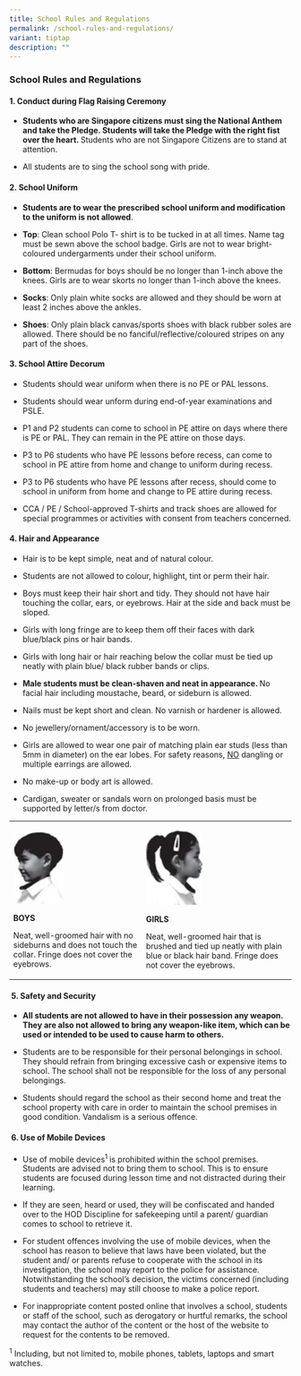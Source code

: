 ```yaml
---
title: School Rules and Regulations
permalink: /school-rules-and-regulations/
variant: tiptap
description: ""
---
```

<h3>School Rules and Regulations</h3>
<h4>1. Conduct during Flag Raising Ceremony</h4>
<ul data-tight="true" class="tight">
<li>
<p><strong>Students who are Singapore citizens must sing the National Anthem and take the Pledge. Students will take the Pledge with the right fist over the heart. </strong>Students
who are not Singapore Citizens are to stand at attention.
<br>
</p>
</li>
<li>
<p>All students are to sing the school song with pride.</p>
</li>
</ul>
<h4>2. School Uniform</h4>
<ul data-tight="true" class="tight">
<li>
<p><strong>Students are to wear the prescribed school uniform and modification to the uniform is not allowed</strong>.</p>
</li>
<li>
<p><strong>Top</strong>: Clean school Polo T- shirt is to be tucked in at
all times. Name tag must be sewn above the school badge. Girls are not
to wear bright-coloured undergarments under their school uniform.</p>
</li>
<li>
<p><strong>Bottom</strong>: Bermudas for boys should be no longer than 1-inch
above the knees. Girls are to wear skorts no longer than 1-inch above the
knees.</p>
</li>
<li>
<p><strong>Socks</strong>: Only plain white socks are allowed and they should
be worn at least 2 inches above the ankles.</p>
</li>
<li>
<p><strong>Shoes</strong>: Only plain black canvas/sports shoes with black
rubber soles are allowed. There should be no fanciful/reflective/coloured
stripes on any part of the shoes.</p>
</li>
</ul>
<h4>3. School Attire Decorum</h4>
<ul data-tight="true" class="tight">
<li>
<p>Students should wear uniform when there is no PE or PAL lessons.</p>
</li>
<li>
<p>Students should wear unform during end-of-year examinations and PSLE.</p>
</li>
<li>
<p>P1 and P2 students can come to school in PE attire on days where there
is PE or PAL. They can remain in the PE attire on those days.</p>
</li>
<li>
<p>P3 to P6 students who have PE lessons before recess, can come to school
in PE attire from home and change to uniform during recess.</p>
</li>
<li>
<p>P3 to P6 students who have PE lessons after recess, should come to school
in uniform from home and change to PE attire during recess.</p>
</li>
<li>
<p>CCA / PE / School-approved T-shirts and track shoes are allowed for special
programmes or activities with consent from teachers concerned.</p>
</li>
</ul>
<h4>4. Hair and Appearance</h4>
<ul data-tight="true" class="tight">
<li>
<p>Hair is to be kept simple, neat and of natural colour.</p>
</li>
<li>
<p>Students are not allowed to colour, highlight, tint or perm their hair.</p>
</li>
<li>
<p>Boys must keep their hair short and tidy. They should not have hair touching
the collar, ears, or eyebrows. Hair at the side and back must be sloped.</p>
</li>
<li>
<p>Girls with long fringe are to keep them off their faces with dark blue/black
pins or hair bands.</p>
</li>
<li>
<p>Girls with long hair or hair reaching below the collar must be tied up
neatly with plain blue/ black rubber bands or clips.
<br>
</p>
</li>
<li>
<p><strong>Male students must be clean-shaven and neat in appearance. </strong>No
facial hair including moustache, beard, or sideburn is allowed.
<br>
</p>
</li>
<li>
<p>Nails must be kept short and clean. No varnish or hardener is allowed.
<br>
</p>
</li>
<li>
<p>No jewellery/ornament/accessory is to be worn.</p>
</li>
<li>
<p>Girls are allowed to wear one pair of matching plain ear studs (less than
5mm in diameter) on the ear lobes. For safety reasons, <u>NO</u> dangling
or multiple earrings are allowed.
<br>
</p>
</li>
<li>
<p>No make-up or body art is allowed.
<br>
</p>
</li>
<li>
<p>Cardigan, sweater or sandals worn on prolonged basis must be supported
by letter/s from doctor.<strong>&nbsp;&nbsp;&nbsp;&nbsp;&nbsp;&nbsp;&nbsp;&nbsp;&nbsp;&nbsp;&nbsp;&nbsp;&nbsp;&nbsp;&nbsp;&nbsp;&nbsp;&nbsp;&nbsp;&nbsp;&nbsp;&nbsp;&nbsp;&nbsp;&nbsp;&nbsp;&nbsp;&nbsp;&nbsp;&nbsp;&nbsp;&nbsp;&nbsp;&nbsp;&nbsp;&nbsp;&nbsp;&nbsp;&nbsp;&nbsp;&nbsp; &nbsp;&nbsp;</strong>
</p>
</li>
</ul>
<table style="minWidth: 50px">
<colgroup>
<col>
<col>
</colgroup>
<tbody>
<tr>
<td rowspan="1" colspan="1">
<p></p>
<div class="isomer-image-wrapper">
<img style="width: 40%;" height="auto" width="100%" alt="" src="/images/Boys.jpg">
</div>
<p></p>
<p><strong>BOYS</strong>
</p>
<p>Neat, well-groomed hair with no sideburns and does not touch the collar.
Fringe does not cover the eyebrows.</p>
</td>
<td rowspan="1" colspan="1">
<p></p>
<div class="isomer-image-wrapper">
<img style="width: 40%;" height="auto" width="100%" alt="" src="/images/Girls.jpg">
</div>
<p></p>
<p><strong>GIRLS</strong>
</p>
<p>Neat, well-groomed hair that is brushed and tied up neatly with plain
blue or black hair band. Fringe does not cover the eyebrows.</p>
</td>
</tr>
</tbody>
</table>
<h4>&nbsp;5. Safety and Security</h4>
<ul data-tight="true" class="tight">
<li>
<p><strong>All students are not allowed to have in their possession any weapon. They are also not allowed to bring any weapon-like item, which can be used or intended to be used&nbsp;to cause harm to others.</strong>
</p>
<p></p>
</li>
<li>
<p>Students are to be responsible for their personal belongings in school.
They should refrain from bringing excessive cash or expensive items to
school. The school shall not be responsible for the loss of any personal
belongings.</p>
<p></p>
</li>
<li>
<p>Students should regard the school as their second home and treat the school
property with care in order to maintain the school premises in good condition.
Vandalism is a serious offence.</p>
</li>
</ul>
<h4>&nbsp;6. Use of Mobile Devices</h4>
<ul data-tight="true" class="tight">
<li>
<p>Use of mobile devices<sup>1 </sup>is prohibited within the school premises.
Students are advised not to bring them to school. This is to ensure students
are focused during lesson time and not distracted during their learning.</p>
<p></p>
</li>
<li>
<p>If they are seen, heard or used, they will be confiscated and handed over
to the HOD Discipline for safekeeping until a parent/ guardian comes to
school to retrieve it.</p>
<p></p>
</li>
<li>
<p>For student offences involving the use of mobile devices, when the school
has reason to believe that laws have been violated, but the student and/
or parents refuse to cooperate with the school in its investigation, the
school may report to the police for assistance. Notwithstanding the school’s
decision, the victims concerned (including students and teachers) may still
choose to make a police report.</p>
<p></p>
</li>
<li>
<p>For inappropriate content posted online that involves a school, students
or staff of the school, such as derogatory or hurtful remarks, the school
may contact the author of the content or the host of the website to request
for the contents to be removed.</p>
</li>
</ul>
<p><sup>1</sup> Including, but not limited to, mobile phones, tablets, laptops
and smart watches.</p>
<p>&nbsp;</p>
<h4></h4>
<p></p>
